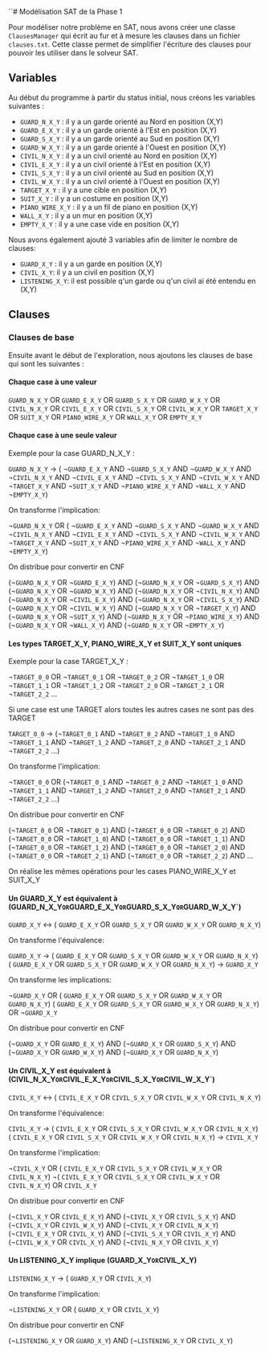 ``# Modélisation SAT de la Phase 1

Pour modéliser notre problème en SAT, nous avons créer une classe `ClausesManager` qui écrit au fur et à mesure les clauses dans un fichier `clauses.txt`. Cette classe permet de simplifier l'écriture des clauses pour pouvoir les utiliser dans le solveur SAT.

## Variables

Au début du programme à partir du status initial, nous créons les variables suivantes :

- `GUARD_N_X_Y` : il y a un garde orienté au Nord en position (X,Y)
- `GUARD_E_X_Y` : il y a un garde orienté à l'Est en position (X,Y)
- `GUARD_S_X_Y` : il y a un garde orienté au Sud en position (X,Y)
- `GUARD_W_X_Y` : il y a un garde orienté à l'Ouest en position (X,Y)
- `CIVIL_N_X_Y` : il y a un civil orienté au Nord en position (X,Y)
- `CIVIL_E_X_Y` : il y a un civil orienté à l'Est en position (X,Y)
- `CIVIL_S_X_Y` : il y a un civil orienté au Sud en position (X,Y)
- `CIVIL_W_X_Y` : il y a un civil orienté à l'Ouest en position (X,Y)
- `TARGET_X_Y` : il y a une cible en position (X,Y)
- `SUIT_X_Y` : il y a un costume en position (X,Y)
- `PIANO_WIRE_X_Y` : il y a un fil de piano en position (X,Y)
- `WALL_X_Y` : il y a un mur en position (X,Y)
- `EMPTY_X_Y` : il y a une case vide en position (X,Y)

Nous avons également ajouté 3 variables afin de limiter le nombre de clauses:

- `GUARD_X_Y` : il y a un garde en position (X,Y)
- `CIVIL_X_Y`: il y a un civil en position (X,Y)
- `LISTENING_X_Y`: il est possible q'un garde ou q'un civil ai été entendu en (X,Y)


## Clauses

### Clauses de base

Ensuite avant le début de l'exploration, nous ajoutons les clauses de base qui sont les suivantes :

#### Chaque case à une valeur

`GUARD_N_X_Y` OR `GUARD_E_X_Y` OR `GUARD_S_X_Y` OR `GUARD_W_X_Y` OR `CIVIL_N_X_Y` OR `CIVIL_E_X_Y` OR `CIVIL_S_X_Y` OR `CIVIL_W_X_Y` OR `TARGET_X_Y` OR `SUIT_X_Y` OR `PIANO_WIRE_X_Y` OR `WALL_X_Y` OR `EMPTY_X_Y`

#### Chaque case à une seule valeur

Exemple pour la case GUARD_N_X_Y :

`GUARD_N_X_Y` -> ( ¬`GUARD_E_X_Y` AND ¬`GUARD_S_X_Y` AND ¬`GUARD_W_X_Y` AND ¬`CIVIL_N_X_Y` AND ¬`CIVIL_E_X_Y` AND ¬`CIVIL_S_X_Y` AND ¬`CIVIL_W_X_Y` AND ¬`TARGET_X_Y` AND ¬`SUIT_X_Y` AND ¬`PIANO_WIRE_X_Y` AND ¬`WALL_X_Y` AND ¬`EMPTY_X_Y`)

On transforme l'implication:

¬`GUARD_N_X_Y` OR ( ¬`GUARD_E_X_Y` AND ¬`GUARD_S_X_Y` AND ¬`GUARD_W_X_Y` AND ¬`CIVIL_N_X_Y` AND ¬`CIVIL_E_X_Y` AND ¬`CIVIL_S_X_Y` AND ¬`CIVIL_W_X_Y` AND ¬`TARGET_X_Y` AND ¬`SUIT_X_Y` AND ¬`PIANO_WIRE_X_Y` AND ¬`WALL_X_Y` AND ¬`EMPTY_X_Y`)

On distribue pour convertir en CNF

(¬`GUARD_N_X_Y` OR ¬`GUARD_E_X_Y`) AND (¬`GUARD_N_X_Y` OR ¬`GUARD_S_X_Y`) AND (¬`GUARD_N_X_Y` OR ¬`GUARD_W_X_Y`) AND (¬`GUARD_N_X_Y` OR ¬`CIVIL_N_X_Y`) AND (¬`GUARD_N_X_Y` OR ¬`CIVIL_E_X_Y`) AND (¬`GUARD_N_X_Y` OR ¬`CIVIL_S_X_Y`) AND (¬`GUARD_N_X_Y` OR ¬`CIVIL_W_X_Y`) AND (¬`GUARD_N_X_Y` OR ¬`TARGET_X_Y`) AND (¬`GUARD_N_X_Y` OR ¬`SUIT_X_Y`) AND (¬`GUARD_N_X_Y` OR ¬`PIANO_WIRE_X_Y`) AND (¬`GUARD_N_X_Y` OR ¬`WALL_X_Y`) AND (¬`GUARD_N_X_Y` OR ¬`EMPTY_X_Y`)

#### Les types TARGET_X_Y, PIANO_WIRE_X_Y et SUIT_X_Y sont uniques

Exemple pour la case TARGET_X_Y :

¬`TARGET_0_0` OR ¬`TARGET_0_1` OR ¬`TARGET_0_2` OR ¬`TARGET_1_0` OR ¬`TARGET_1_1` OR ¬`TARGET_1_2` OR ¬`TARGET_2_0` OR ¬`TARGET_2_1` OR ¬`TARGET_2_2` ...

Si une case est une TARGET alors toutes les autres cases ne sont pas des TARGET

`TARGET_0_0` -> (¬`TARGET_0_1` AND ¬`TARGET_0_2` AND ¬`TARGET_1_0` AND ¬`TARGET_1_1` AND ¬`TARGET_1_2` AND ¬`TARGET_2_0` AND ¬`TARGET_2_1` AND ¬`TARGET_2_2` ...)

On transforme l'implication:

¬`TARGET_0_0` OR (¬`TARGET_0_1` AND ¬`TARGET_0_2` AND ¬`TARGET_1_0` AND ¬`TARGET_1_1` AND ¬`TARGET_1_2` AND ¬`TARGET_2_0` AND ¬`TARGET_2_1` AND ¬`TARGET_2_2` ...)

On distribue pour convertir en CNF

(¬`TARGET_0_0` OR ¬`TARGET_0_1`) AND (¬`TARGET_0_0` OR ¬`TARGET_0_2`) AND (¬`TARGET_0_0` OR ¬`TARGET_1_0`) AND (¬`TARGET_0_0` OR ¬`TARGET_1_1`) AND (¬`TARGET_0_0` OR ¬`TARGET_1_2`) AND (¬`TARGET_0_0` OR ¬`TARGET_2_0`) AND (¬`TARGET_0_0` OR ¬`TARGET_2_1`) AND (¬`TARGET_0_0` OR ¬`TARGET_2_2`) AND ...

On réalise les mêmes opérations pour les cases PIANO_WIRE_X_Y et SUIT_X_Y

#### Un GUARD_X_Y est équivalent à (GUARD_N_X_Y`OR`GUARD_E_X_Y`OR`GUARD_S_X_Y`OR`GUARD_W_X_Y`)

`GUARD_X_Y` <-> ( `GUARD_E_X_Y` OR `GUARD_S_X_Y` OR `GUARD_W_X_Y` OR `GUARD_N_X_Y`)

On transforme l'équivalence:

`GUARD_X_Y` -> ( `GUARD_E_X_Y` OR `GUARD_S_X_Y` OR `GUARD_W_X_Y` OR `GUARD_N_X_Y`)
( `GUARD_E_X_Y` OR `GUARD_S_X_Y` OR `GUARD_W_X_Y` OR `GUARD_N_X_Y`) -> `GUARD_X_Y`



On transforme les implications:

¬`GUARD_X_Y` OR ( `GUARD_E_X_Y` OR `GUARD_S_X_Y` OR `GUARD_W_X_Y` OR `GUARD_N_X_Y`)
( `GUARD_E_X_Y` OR `GUARD_S_X_Y` OR `GUARD_W_X_Y` OR `GUARD_N_X_Y`) OR ¬`GUARD_X_Y`

On distribue pour convertir en CNF

(¬`GUARD_X_Y` OR `GUARD_E_X_Y`) AND (¬`GUARD_X_Y` OR `GUARD_S_X_Y`) AND (¬`GUARD_X_Y` OR `GUARD_W_X_Y`) AND (¬`GUARD_X_Y` OR `GUARD_N_X_Y`)

#### Un CIVIL_X_Y est équivalent à (CIVIL_N_X_Y`OR`CIVIL_E_X_Y`OR`CIVIL_S_X_Y`OR`CIVIL_W_X_Y`)

`CIVIL_X_Y` <-> ( `CIVIL_E_X_Y` OR `CIVIL_S_X_Y` OR `CIVIL_W_X_Y` OR `CIVIL_N_X_Y`)

On transforme l'équivalence:

`CIVIL_X_Y` -> ( `CIVIL_E_X_Y` OR `CIVIL_S_X_Y` OR `CIVIL_W_X_Y` OR `CIVIL_N_X_Y`)
( `CIVIL_E_X_Y` OR `CIVIL_S_X_Y` OR `CIVIL_W_X_Y` OR `CIVIL_N_X_Y`) -> `CIVIL_X_Y`


On transforme l'implication:

¬`CIVIL_X_Y` OR ( `CIVIL_E_X_Y` OR `CIVIL_S_X_Y` OR `CIVIL_W_X_Y` OR `CIVIL_N_X_Y`)
¬( `CIVIL_E_X_Y` OR `CIVIL_S_X_Y` OR `CIVIL_W_X_Y` OR `CIVIL_N_X_Y`) OR `CIVIL_X_Y`

On distribue pour convertir en CNF

(¬`CIVIL_X_Y` OR `CIVIL_E_X_Y`) AND (¬`CIVIL_X_Y` OR `CIVIL_S_X_Y`) AND (¬`CIVIL_X_Y` OR `CIVIL_W_X_Y`) AND (¬`CIVIL_X_Y` OR `CIVIL_N_X_Y`)
(¬`CIVIL_E_X_Y` OR `CIVIL_X_Y`) AND (¬`CIVIL_S_X_Y` OR `CIVIL_X_Y`) AND (¬`CIVIL_W_X_Y` OR `CIVIL_X_Y`) AND (¬`CIVIL_N_X_Y` OR `CIVIL_X_Y`)

#### Un LISTENING_X_Y implique (GUARD_X_Y`OR`CIVIL_X_Y)

`LISTENING_X_Y` -> ( `GUARD_X_Y` OR `CIVIL_X_Y`)

On transforme l'implication:

¬`LISTENING_X_Y` OR ( `GUARD_X_Y` OR `CIVIL_X_Y`)

On distribue pour convertir en CNF

(¬`LISTENING_X_Y` OR `GUARD_X_Y`) AND (¬`LISTENING_X_Y` OR `CIVIL_X_Y`)


